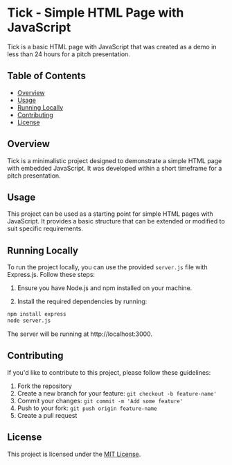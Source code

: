 # Tick - Simple HTML Page with JavaScript

Tick is a basic HTML page with JavaScript that was created as a demo in less than 24 hours for a pitch presentation.

## Table of Contents

- [Overview](#overview)
- [Usage](#usage)
- [Running Locally](#running-locally)
- [Contributing](#contributing)
- [License](#license)

## Overview

Tick is a minimalistic project designed to demonstrate a simple HTML page with embedded JavaScript. It was developed within a short timeframe for a pitch presentation.

## Usage

This project can be used as a starting point for simple HTML pages with JavaScript. It provides a basic structure that can be extended or modified to suit specific requirements.

## Running Locally

To run the project locally, you can use the provided `server.js` file with Express.js. Follow these steps:

1. Ensure you have Node.js and npm installed on your machine.

2. Install the required dependencies by running:

```bash
npm install express
node server.js
```

The server will be running at http://localhost:3000.

## Contributing

If you'd like to contribute to this project, please follow these guidelines:

1. Fork the repository
2. Create a new branch for your feature: ``` git checkout -b feature-name' ```
3. Commit your changes: ``` git commit -m 'Add some feature' ```
4. Push to your fork: ``` git push origin feature-name ```
5. Create a pull request

## License

This project is licensed under the [MIT License](https://opensource.org/license/mit/).
